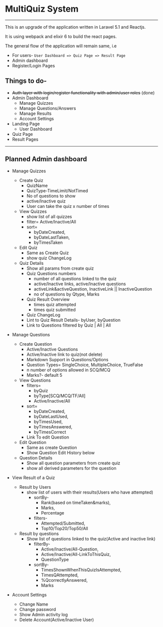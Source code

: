 # MultiQuiz System
---

This is an upgrade of the application written in Laravel 5.1 and Reactjs.

It is using webpack and elixir 6 to build the react pages.

The general flow of the application will remain same, i.e

* For users- `User Dashboard => Quiz Page => Result Page`
* Admin dashboard
* Register/Login Pages

## Things to do-
* ~~Auth layer with login/register functionality with admin/user roles~~ (done)
* Admin Dashboard
    * Manage Quizzes
    * Manage Questions/Answers
    * Manage Results
    * Account Settings
* Landing Page
    * User Dashboard
* Quiz Page
* Result Pages


---
## Planned Admin dashboard

* Manage Quizzes
    + Create Quiz
        - QuizName
        - QuizType-TimeLimit/NotTimed
        - No of questions to show
        - active/Inactive quiz
        - User can take the quiz x number of times
    + View Quizzes
        - show list of all quizzes
        - filter= Active/Inactive/All
        - sort= 
            * byDateCreated,
            * byDateLastTaken,
            * byTimesTaken
    + Edit Quiz
        - Same as Create Quiz
        - show quiz ChangeLog
    + Quiz Details
        - Show all params from create quiz
        - Quiz Questions numbers
            * number of all questions linked to the quiz
            * active/Inactive links, active/Inactive questions
            * activeLink&activeQuestion, InactiveLink || InactiveQuestion
            * no of questions by Qtype, Marks
        - Quiz Result Overview
            * times quiz attempted
            * times quiz submitted
        - Quiz ChangeLog
        - Lint to Quiz Result Details- byUser, byQuestion
        - Link to Questions filtered by Quiz | All | All

* Manage Questions
    + Create Question
        - Active/Inactive Questions
        - Active/Inactive link to quiz(not delete)
        - Markdown Support in Questions/Options
        - Question Types= SingleChoice, MultipleChoice, TrueFalse
        - n number of options allowed in SCQ/MCQ
        - Marks?- default 5
    + View Questions
        - filters= 
            * byQuiz
            * byType[SCQ/MCQ/TF/All]
            * Active/Inactive/All
        - sort= 
            * byDateCreated, 
            * byDateLastUsed, 
            * byTimesUsed, 
            * byTimesAnswered, 
            * byTimesCorrect
        - Link To edit Question
    + Edit Question
        - Same as create Question
        - Show Question Edit History below
    + Question Details
        - Show all question parameters from create quiz
        - show all derived parameters for the question

* View Result of a Quiz
    + Result by Users
        - show list of users with their results(Users who have attempted)
            * sortBy- 
                + Rank(based on timeTaken&marks), 
                + Marks, 
                + Percentage
            * filters- 
                + Attempted/Submitted, 
                + Top10/Top20/Top50/All
    + Result by questions
        - Show list of questions linked to the quiz(Active and inactive link)
            * filterBy- 
                + Active/Inactive/All-Question, 
                + Active/Inactive/All-LinkToThisQuiz, 
                + QuestionType
            * sortBy- 
                + TimesShownWhenThisQuizIsAttempted, 
                + TimesQAttempted, 
                + %QcorrectlyAnswered, 
                + Marks
* Account Settings 
    + Change Name
    + Change password
    + Show Admin activity log
    + Delete Account(Active/Inactive User)
